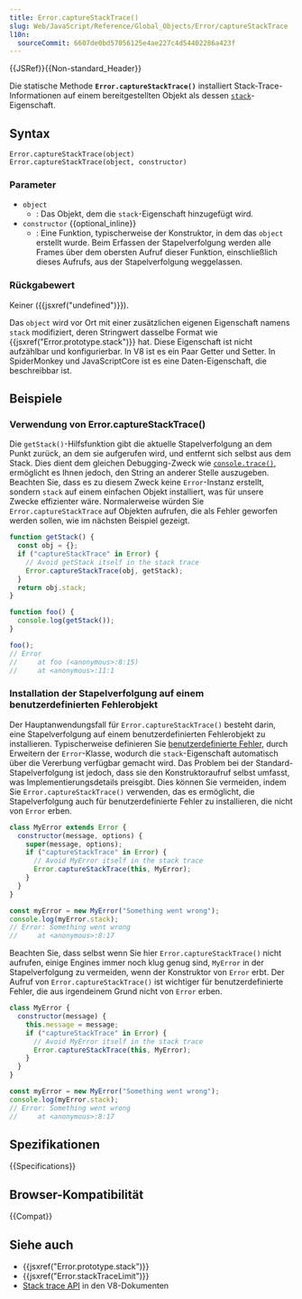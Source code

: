```yaml
---
title: Error.captureStackTrace()
slug: Web/JavaScript/Reference/Global_Objects/Error/captureStackTrace
l10n:
  sourceCommit: 6607de0bd57056125e4ae227c4d54402286a423f
---
```


{{JSRef}}{{Non-standard_Header}}

Die statische Methode **`Error.captureStackTrace()`** installiert Stack-Trace-Informationen auf einem bereitgestellten Objekt als dessen [`stack`](/de/docs/Web/JavaScript/Reference/Global_Objects/Error/stack)-Eigenschaft.

## Syntax

```js-nolint
Error.captureStackTrace(object)
Error.captureStackTrace(object, constructor)
```

### Parameter

- `object`
  - : Das Objekt, dem die `stack`-Eigenschaft hinzugefügt wird.
- `constructor` {{optional_inline}}
  - : Eine Funktion, typischerweise der Konstruktor, in dem das `object` erstellt wurde. Beim Erfassen der Stapelverfolgung werden alle Frames über dem obersten Aufruf dieser Funktion, einschließlich dieses Aufrufs, aus der Stapelverfolgung weggelassen.

### Rückgabewert

Keiner ({{jsxref("undefined")}}).

Das `object` wird vor Ort mit einer zusätzlichen eigenen Eigenschaft namens `stack` modifiziert, deren Stringwert dasselbe Format wie {{jsxref("Error.prototype.stack")}} hat. Diese Eigenschaft ist nicht aufzählbar und konfigurierbar. In V8 ist es ein Paar Getter und Setter. In SpiderMonkey und JavaScriptCore ist es eine Daten-Eigenschaft, die beschreibbar ist.

## Beispiele

### Verwendung von Error.captureStackTrace()

Die `getStack()`-Hilfsfunktion gibt die aktuelle Stapelverfolgung an dem Punkt zurück, an dem sie aufgerufen wird, und entfernt sich selbst aus dem Stack. Dies dient dem gleichen Debugging-Zweck wie [`console.trace()`](/de/docs/Web/API/console/trace_static), ermöglicht es Ihnen jedoch, den String an anderer Stelle auszugeben. Beachten Sie, dass es zu diesem Zweck keine `Error`-Instanz erstellt, sondern `stack` auf einem einfachen Objekt installiert, was für unsere Zwecke effizienter wäre. Normalerweise würden Sie `Error.captureStackTrace` auf Objekten aufrufen, die als Fehler geworfen werden sollen, wie im nächsten Beispiel gezeigt.

```js
function getStack() {
  const obj = {};
  if ("captureStackTrace" in Error) {
    // Avoid getStack itself in the stack trace
    Error.captureStackTrace(obj, getStack);
  }
  return obj.stack;
}

function foo() {
  console.log(getStack());
}

foo();
// Error
//     at foo (<anonymous>:8:15)
//     at <anonymous>:11:1
```

### Installation der Stapelverfolgung auf einem benutzerdefinierten Fehlerobjekt

Der Hauptanwendungsfall für `Error.captureStackTrace()` besteht darin, eine Stapelverfolgung auf einem benutzerdefinierten Fehlerobjekt zu installieren. Typischerweise definieren Sie [benutzerdefinierte Fehler](/de/docs/Web/JavaScript/Reference/Global_Objects/Error#custom_error_types), durch Erweitern der `Error`-Klasse, wodurch die `stack`-Eigenschaft automatisch über die Vererbung verfügbar gemacht wird. Das Problem bei der Standard-Stapelverfolgung ist jedoch, dass sie den Konstruktoraufruf selbst umfasst, was Implementierungsdetails preisgibt. Dies können Sie vermeiden, indem Sie `Error.captureStackTrace()` verwenden, das es ermöglicht, die Stapelverfolgung auch für benutzerdefinierte Fehler zu installieren, die nicht von `Error` erben.

```js
class MyError extends Error {
  constructor(message, options) {
    super(message, options);
    if ("captureStackTrace" in Error) {
      // Avoid MyError itself in the stack trace
      Error.captureStackTrace(this, MyError);
    }
  }
}

const myError = new MyError("Something went wrong");
console.log(myError.stack);
// Error: Something went wrong
//     at <anonymous>:8:17
```

Beachten Sie, dass selbst wenn Sie hier `Error.captureStackTrace()` nicht aufrufen, einige Engines immer noch klug genug sind, `MyError` in der Stapelverfolgung zu vermeiden, wenn der Konstruktor von `Error` erbt. Der Aufruf von `Error.captureStackTrace()` ist wichtiger für benutzerdefinierte Fehler, die aus irgendeinem Grund nicht von `Error` erben.

```js
class MyError {
  constructor(message) {
    this.message = message;
    if ("captureStackTrace" in Error) {
      // Avoid MyError itself in the stack trace
      Error.captureStackTrace(this, MyError);
    }
  }
}

const myError = new MyError("Something went wrong");
console.log(myError.stack);
// Error: Something went wrong
//     at <anonymous>:8:17
```

## Spezifikationen

{{Specifications}}

## Browser-Kompatibilität

{{Compat}}

## Siehe auch

- {{jsxref("Error.prototype.stack")}}
- {{jsxref("Error.stackTraceLimit")}}
- [Stack trace API](https://v8.dev/docs/stack-trace-api) in den V8-Dokumenten
